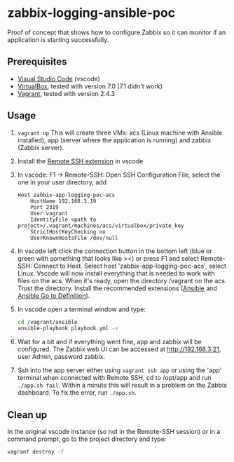 # zabbix-logging-ansible-poc

Proof of concept that shows how to configure Zabbix so it can monitor if an application is starting successfully.

## Prerequisites

- [Visual Studio Code](https://code.visualstudio.com/) (vscode)
- [VirtualBox](https://www.virtualbox.org/), tested with version 7.0 (7.1 didn't work)
- [Vagrant](https://www.vagrantup.com/), tested with version 2.4.3

## Usage

1. ```vagrant up```
This will create three VMs: acs (Linux machine with Ansible installed), app (server where the application is running) and zabbix (Zabbix server).
2. Install the [Remote SSH extension](https://code.visualstudio.com/docs/remote/ssh) in vscode
3. In vscode: F1 -> Remote-SSH: Open SSH Configuration File, select the one in your user directory, add

    ``` ssh
    Host zabbix-app-logging-poc-acs
        HostName 192.168.3.19
        Port 2319
        User vagrant
        IdentityFile <path to project>/.vagrant/machines/acs/virtualbox/private_key
        StrictHostKeyChecking no
        UserKnownHostsFile /dev/null
    ```

4. In vscode left click the connection button in the bottom left (blue or green with something that
looks like ><) or press F1 and select Remote-SSH: Connect to Host. Select host 'zabbix-app-logging-poc-acs', select Linux.
Vscode will now install everything that is needed to work with files on the acs. When it's ready, open
the directory /vagrant on the acs. Trust the directory. Install the recommended extensions
([Ansible](https://marketplace.visualstudio.com/items?itemName=redhat.ansible) and
[Ansible Go to Definition](https://marketplace.visualstudio.com/items?itemName=BlauweLucht.ansible-go-to-definition)).
5. In vscode open a terminal window and type:

    ``` bash
    cd /vagrant/ansible
    ansible-playbook playbook.yml -v
    ```

6. Wait for a bit and if everything went fine, app and zabbix will be configured.
The Zabbix web UI can be accessed at <http://192.168.3.21>, user Admin, password zabbix.
7. Ssh into the app server either using ```vagrant ssh app``` or using the 'app' terminal when connected with Remote SSH, cd to /opt/app and run ```./app.sh fail```. Within a minute this will result in a problem on the Zabbix dashboard. To fix the error, run ```./app.sh```.

## Clean up

In the original vscode instance (so not in the Remote-SSH session) or in a command prompt, go to the
project directory and type:

``` bash
vagrant destroy -f
```
